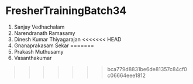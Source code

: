# FresherTrainingBatch34
1. Sanjay Vedhachalam
2. Narendranath Ramasamy
3. Dinesh Kumar Thiyagarajan
<<<<<<< HEAD
4. Gnanaprakasam Sekar 
=======
4. Prakash Muthusamy
5. Vasanthakumar
>>>>>>> bca779d8831be6de81357c84cf0c06664eee1812
